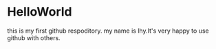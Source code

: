 # HelloWorld
this is my first github respoditory.
my name is lhy.It's very happy to use github with others.
